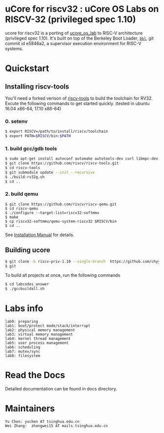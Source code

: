 # uCore for riscv32 : uCore OS Labs on RISCV-32 (privileged spec 1.10)

ucore for riscv32 is a porting of [ucore_os_lab](https://github.com/chyyuu/ucore_os_lab.git) to RISC-V architecture (privileged spec 1.10). It's built on top of the Berkeley Boot Loader, [`bbl`](https://github.com/riscv/riscv-pk.git), git commit id e5846a2,  a supervisor execution environment for RISC-V systems.

# Quickstart

## Installing riscv-tools

You'll need a forked verison of [riscv-tools](https://github.com/riscv/riscv-tools) to build the toolchain for RV32. Excute the following commands to get started quickly. (tested in ubuntu 16.04 x86-64, 17.10 x86-64)

### 0. setenv
```bash
$ export RISCV=/path/to/install/riscv/toolchain
$ export PATH=$RISCV/bin:$PATH
```

### 1. build gcc/gdb tools 
```bash
$ sudo apt-get install autoconf automake autotools-dev curl libmpc-dev libmpfr-dev libgmp-dev gawk build-essential bison flex texinfo gperf libtool patchutils bc zlib1g-dev
$ git clone https://github.com/riscv/riscv-tools.git
$ cd riscv-tools
$ git submodule update --init --recursive
$ ./build-rv32g.sh
$ cd ..
```

### 2. build qemu

```
$ git clone https://github.com/riscv/riscv-qemu.git
$ cd riscv-qemu
$ ./configure --target-list=riscv32-softmmu
$ make
$ cp riscv32-softmmu/qemu-system-riscv32 $RISCV/bin
$ cd ..
```

See [Installation Manual](https://github.com/ring00/riscv-tools#the-risc-v-gcc-toolchain-installation-manual) for details.

## Building ucore

```bash
$ git clone -b riscv-priv-1.10 --single-branch  https://github.com/chyyuu/ucore_os_lab.git
$ git 
```

To build all projects at once, run the following commands

```bash
$ cd labcodes_answer
$ ./gccbuildall.sh
```


# Labs info
```
lab0: preparing
lab1: boot/protect mode/stack/interrupt
lab2: physical memory management
lab3: virtual memory management
lab4: kernel thread management
lab5: user process management
lab6: scheduling
lab7: mutex/sync
lab8: filesystem
```

# Read the Docs

Detailed documentation can be found in docs directory.

# Maintainers
```
Yu Chen: yuchen AT tsinghua.edu.cn
Wei Zhang:  zhangwei15 AT mails.tsinghua.edu.cn
```

